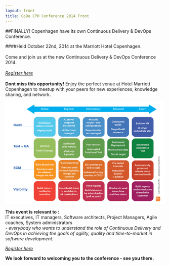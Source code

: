 ```yaml
---
layout: front
title: CoDe CPH Conference 2014 Front
---
```


##FINALLY! Copenhagen have its own Continuous Delivery & DevOps Conference.


####Held October 22nd, 2014 at the Marriott Hotel Copenhagen.<br/><br/>
Come and join us at the new Continuous Delivery & DevOps Conference 2014.<br/><br/>
[*Register here*](https://www.eventbrite.com/e/continuous-delivery-devops-conference-copenhagen-2014-tickets-11839553423)<br/>
<br/>
**Dont miss this opportunity!** Enjoy the perfect venue at Hotel Marriott Copenhagen to meetup with your peers for new experiences, knowledge sharing, and network.
<br/>

<a href="http://cdmi.praqma.net/">
<img src="/images/maturity_model_web.png" class="stdcenter" style="width:500.">
</a>

**This event is relevant to :<br/>**
IT executives, IT managers, Software architects, Project Managers, Agile coaches, System administrators <br/>
*- everybody who wants to understand the role of Continuous Delivery and DevOps in achieving the goals of agility, quality and time-to-market in software development.*
<br/>


[*Register here*](https://www.eventbrite.com/e/continuous-delivery-devops-conference-copenhagen-2014-tickets-11839553423)<br/>

**We look forward to welcoming you to the conference - see you there.**


